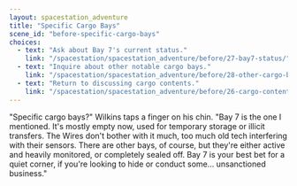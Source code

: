 ```yaml
---
layout: spacestation_adventure
title: "Specific Cargo Bays"
scene_id: "before-specific-cargo-bays"
choices:
  - text: "Ask about Bay 7's current status."
    link: "/spacestation/spacestation_adventure/before/27-bay7-status/"
  - text: "Inquire about other notable cargo bays."
    link: "/spacestation/spacestation_adventure/before/28-other-cargo-bays/"
  - text: "Return to discussing cargo contents."
    link: "/spacestation/spacestation_adventure/before/26-cargo-contents/"
---
```


"Specific cargo bays?" Wilkins taps a finger on his chin. "Bay 7 is the one I mentioned. It's mostly empty now, used for temporary storage or illicit transfers. The Wires don't bother with it much, too much old tech interfering with their sensors. There are other bays, of course, but they're either active and heavily monitored, or completely sealed off. Bay 7 is your best bet for a quiet corner, if you're looking to hide or conduct some... unsanctioned business."
